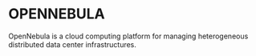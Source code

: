 # OPENNEBULA
OpenNebula is a cloud computing platform for managing heterogeneous distributed data center infrastructures.
